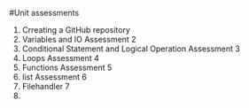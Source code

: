 #Unit assessments 
1. Crreating a GitHub repository
2. Variables and IO Assessment 2
3. Conditional Statement and Logical Operation Assessment 3
4. Loops Assessment 4
5. Functions Assessment 5
6. list Assessment 6
7. Filehandler 7
8. 
